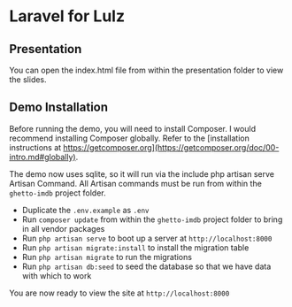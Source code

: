 # Laravel for Lulz

## Presentation

You can open the index.html file from within the presentation folder to view the slides.

## Demo Installation

Before running the demo, you will need to install Composer. I would recommend installing Composer globally. Refer to the [installation instructions at https://getcomposer.org](https://getcomposer.org/doc/00-intro.md#globally).

The demo now uses sqlite, so it will run via the include php artisan serve Artisan Command. All Artisan commands must be run from within the `ghetto-imdb` project folder.

* Duplicate the `.env.example` as `.env`
* Run `composer update` from within the `ghetto-imdb` project folder to bring in all vendor packages
* Run `php artisan serve` to boot up a server at `http://localhost:8000`
* Run `php artisan migrate:install` to install the migration table
* Run `php artisan migrate` to run the migrations
* Run `php artisan db:seed` to seed the database so that we have data with which to work

You are now ready to view the site at `http://localhost:8000`
